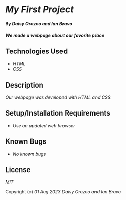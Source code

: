 # _My First Project_

#### By _**Daisy Orozco and Ian Bravo**_

#### _We made a webpage about our favorite place_

## Technologies Used

* _HTML_
* _CSS_

## Description

_Our webpage was developed with HTML and CSS._

## Setup/Installation Requirements

* _Use an updated web browser_



## Known Bugs

* _No known bugs_


## License

_MIT_

Copyright (c) _01 Aug 2023_ _Daisy Orozco and Ian Bravo_